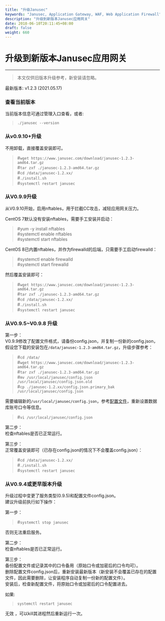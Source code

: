 ```yaml
---
title: "升级Janusec"
keywords: "Janusec, Application Gateway, WAF, Web Application Firewall"
description: "升级到新版本Janusec应用网关"
date: 2018-06-10T20:11:45+08:00
draft: false
weight: 660
---
```


# 升级到新版本Janusec应用网关   
----

> 本文仅供旧版本升级参考，新安装请忽略。  

最新版本: v1.2.3 (2021.05.17)  

### 查看当前版本  

当前版本信息可通过管理入口查看，或者:  

> `./janusec --version`  

### 从v0.9.10+升级 

不用卸载，直接覆盖安装即可。  

> #`wget https://www.janusec.com/download/janusec-1.2.3-amd64.tar.gz`  
> #`tar zxf ./janusec-1.2.3-amd64.tar.gz`  
> #`cd /data/janusec-1.2.xx/`  
> #`./install.sh`  
> #`systemctl restart janusec`  

### 从V0.9.9升级  

从V0.9.10开始，启用nftables，用于拦截CC攻击，减轻应用网关压力。  

CentOS 7默认没有安装nftables，需要手工安装并启动：  

> #yum -y install nftables  
> #systemctl enable nftables  
> #systemctl start nftables  

CentOS 8已内置nftables，并作为firewalld的后端，只需要手工启动firewalld：  

> #systemctl enable firewalld  
> #systemctl start firewalld  

然后覆盖安装即可：  

> #`wget https://www.janusec.com/download/janusec-1.2.3-amd64.tar.gz`  
> #`tar zxf ./janusec-1.2.3-amd64.tar.gz`  
> #`cd /data/janusec-1.2.xx/`  
> #`./install.sh`  
> #`systemctl restart janusec`  


### 从V0.9.5~V0.9.8 升级    

第一步：  
V0.9.9修改了配置文件格式，请备份config.json，并复制一份新的config.json，假设您下载的安装包在`/data/janusec-1.2.3-amd64.tar.gz`，升级步骤参考：  

> #`cd /data/`  
> #`wget https://www.janusec.com/download/janusec-1.2.3-amd64.tar.gz`  
> #`tar zxf ./janusec-1.2.3-amd64.tar.gz`  
> #`mv /usr/local/janusec/config.json /usr/local/janusec/config.json.old`  
> #`cp ./janusec-1.2.xx/config.json.primary_bak /usr/local/janusec/config.json`  

需要编辑新的`/usr/local/janusec/config.json`，参考[配置文件](/cn/configuration/)，重新设置数据库账号口令等信息。  

> #`vi /usr/local/janusec/config.json`  

第二步：  
检查nftables是否已正常运行。

第三步：  
正常覆盖安装即可（已存在config.json的情况下不会覆盖config.json）：  

> #`cd /data/janusec-1.2.xx/`  
> #`./install.sh`  
> #`systemctl restart janusec`  


### 从V0.9.4或更早版本升级  

升级过程中变更了服务类型(0.9.5)和配置文件config.json。  
建议升级前执行如下操作：  

第一步：  

> #`systemctl stop janusec`  

否则无法重启服务。

第二步：  
检查nftables是否已正常运行。

第三步：  
备份配置文件或记录其中的口令备用（原始口令或加密后的口令均可）。  
删除配置文件config.json后，重新安装最新版本（新安装不会覆盖已存在的配置文件，因此需要删除，让安装程序自动复制一份新的配置文件）。  
安装后，检查新配置文件，将原始口令或加密后的口令配置进去。  

如果:

> `systemctl restart janusec`  

无效  ，可以kill其进程然后重新运行一次。

